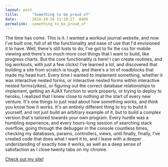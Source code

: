 ```yaml
---
layout: post
title:      "Something to be proud of"
date:       2018-10-18 13:10:27 -0400
permalink:  something_to_be_proud_of
---
```



The time has come. This is it. I wanted a workout journal website, and now I've built one, full of all the functionality and ease of use that I'd envisioned it to have. Well, there's still losts to do; I've got to fix the css for mobile viewing and there's so much more cool things that I want to build, like progress charts. But the core functionality is here! I can create routines, and log workouts, with just a few clicks! I've learned a lot, and discovered that building a site from scratch is tough, and there's a lot of roadblocks that made my head hurt. Every time I wanted to implement something, whether it was interactive nested forms, or interactive nested forms within interactive nested forms(yikes), or figuring out the correct database relationships to implement, getting an AJAX function to work properly, or trying to deploy to heroku, I realized that I knew close to nothing at the start of every new venture. It's one things to just read about how something works, and think you know how it works. It's an entirely different thing to try to build it yourself, and not just build an arbitrary example of it, but to build a complex version that's tailored towards your own program.  Every hurdle was a humbling experience, and every hours-long session of searching stack overflow, going through the debugger in the console countless times, checking my databases, params, controllers, views, until finally, finally, I've created code that does what I want it to, and I leave with a deeper understanding of exactly how it works, as well as a deep sense of satisfaction as I close twenty tabs on my chrome. 

[Check out my site!](https://workout-programs-journal.herokuapp.com/)
